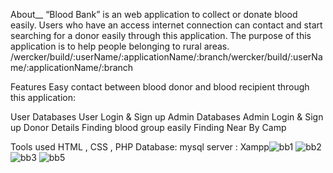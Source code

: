 About__
“Blood Bank” is an web application to collect or donate blood easily. Users who have an access internet connection can contact and start searching for a donor easily through this application. The purpose of this application is to help people belonging to rural areas.
/wercker/build/:userName/:applicationName/:branch/wercker/build/:userName/:applicationName/:branch

Features
Easy contact between blood donor and blood recipient through this application:

User Databases
User Login & Sign up
Admin Databases
Admin Login & Sign up
Donor Details
Finding blood group easily
Finding Near By Camp

Tools used
HTML , CSS , PHP 
Database:
mysql
server : 
Xampp![bb1](https://user-images.githubusercontent.com/113417370/198504033-769c1a2c-86af-47e2-ab65-68bd66de9b18.png)
![bb2](https://user-images.githubusercontent.com/113417370/198504106-1ee3517a-b3de-4d65-a81c-5e0e05262228.png)
![bb3](https://user-images.githubusercontent.com/113417370/198504114-ecba4af7-47aa-4188-9b6c-85a29178967c.png)
![bb5](https://user-images.githubusercontent.com/113417370/198504172-c92faa3e-08fb-493a-8e4f-08bc5fe00782.png)
